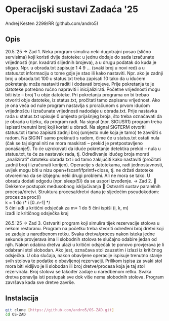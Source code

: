 # Operacijski sustavi Zadaća '25
Andrej Kesten 2299/RR (github.com/andro5)

## Opis
20.5.'25
-> Zad 1.
Neka program simulira neki dugotrajni posao (slično servisima) koji koristi dvije datoteke: 
u jednu dodaje do sada izračunate vrijednosti (npr. kvadrati slijednih brojeva), a u drugu 
podatak do kuda je stigao. Npr. u obrada.txt zapisuje 1 4 9 … (svaki broj u novi red) a u 
status.txt informaciju o tome gdje je stao ili kako nastaviti. Npr. ako je zadnji broj u 
obrada.txt 100 u status.txt treba zapisati 10 tako da u idućem pokretanju može nastaviti 
raditi i dodavati brojeve.
 Prije pokretanja te je datoteke potrebno ručno napraviti i inicijalizirati. Početne vrijednosti 
mogu biti iste – broj 1 u obje datoteke.
 Pri pokretanju programa on bi trebao otvoriti obje datoteke, iz status.txt, pročitati tamo 
zapisanu vrijednost. Ako je ona veća od nule program nastavlja s proračunom s prvom 
idućom vrijednošću i izračunate vrijednosti nadodaje u obrada.txt. Prije nastavka rada u 
status.txt upisuje 0 umjesto prijašnjeg broja, što treba označavati da je obrada u tijeku, da 
program radi.
 Na signal (npr. SIGUSR1) program treba ispisati trenutni broj koji koristi u obradi. Na 
signal SIGTERM otvoriti status.txt i tamo zapisati zadnji broj (umjesto nule koja je tamo) 
te završiti s radom.
 Na SIGINT samo prekinuti s radom, čime će u status.txt ostati nula (čak se taj signal niti 
ne mora maskirati – prekid je pretpostavljeno ponašanje!). To će uzrokovati da iduće 
pokretanje detektira prekid – nula u status.txt, te će za nastavak rada, tj. Određivanje 
idućeg broja morati „analizirati“ datoteku obrada.txt i od tamo zaključiti kako nastaviti 
(pročitati zadnji broj i izračunati korijen). Operacije s datotekama, radi jednostavnosti, 
uvijek mogu biti u nizu open+fscanf/fprintf+close, tj. ne držati datoteke otvorenima da se 
izbjegnu neki drugi problemi. Ali ne mora se tako. U obradu dodati odgodu (npr. sleep(5)) 
da se uspori izvođenje.
-> Zad 2.
 Dekkerov postupak međusobnog isključivanja
  Ostvariti sustav paralelnih procesa/dretvi. Struktura
 procesa/dretvi dana je sljedećim pseudokodom:
 proces
 za
 proc(i)         
k = 1 do
 /* i [0..n-1] */   
5 čini
 uđi u kritični odsječak
 za
 m= 1 do
 5 čini
 ispiši (i, k, m)      
izađi iz kritičnog odsječka
 kraj

 26.5.'25
 -> Zad 3.
 Ostvariti program koji simulira tijek rezervacije stolova u nekom
 restoranu. Program na početku treba stvoriti određeni broj dretvi koji
 se zadaje u naredbenom retku. Svaka dretva/proces nakon isteka
 jedne sekunde provjerava ima li slobodnih stolova te slučajno
 odabire jedan od njih. Nakon odabira dretva ulazi u kritični odsječak
 te ponovo provjerava je li odabrani stol slobodan. Ako jest, označava
 stol zauzetim i izlazi iz kritičnog odsječka. U oba slučaja, nakon
 obavljene operacije ispisuje trenutno stanje svih stolova te podatke o
 obavljenoj rezervaciji. Prilikom ispisa za svaki stol mora biti vidljivo
 je li slobodan ili broj dretve/procesa koja je taj stol rezervirala. Broj
 stolova se također zadaje u naredbenom retku. Svaka dretva
 ponavlja isti postupak sve dok više nema slobodnih stolova.
 Program završava kada sve dretve završe.

## Instalacija

```bash
git clone [https://github.com/andro5/OS-ZAD.git]
cd OS-ZAD
